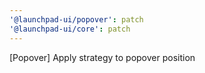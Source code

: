 ```yaml
---
'@launchpad-ui/popover': patch
'@launchpad-ui/core': patch
---
```


[Popover] Apply strategy to popover position
